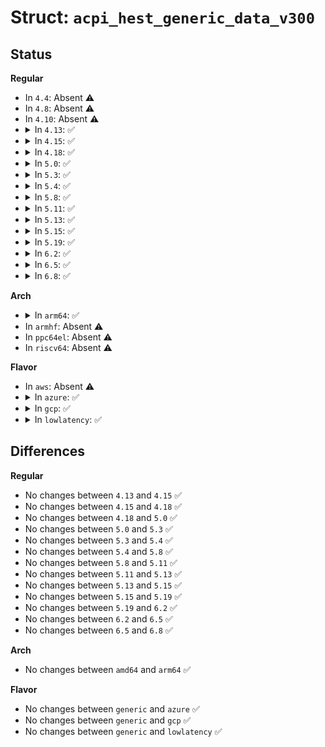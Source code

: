 # Struct: <code>acpi_hest_generic_data_v300</code>

## Status
<b>Regular</b>
<ul>
<li>
In <code>4.4</code>: Absent ⚠️
</li>
<li>
In <code>4.8</code>: Absent ⚠️
</li>
<li>
In <code>4.10</code>: Absent ⚠️
</li>
<li>
<details>
<summary>In <code>4.13</code>: ✅</summary>

```c
struct acpi_hest_generic_data_v300 {
    u8 section_type[16];
    u32 error_severity;
    u16 revision;
    u8 validation_bits;
    u8 flags;
    u32 error_data_length;
    u8 fru_id[16];
    u8 fru_text[20];
    u64 time_stamp;
};
```
</details>
</li>
<li>
<details>
<summary>In <code>4.15</code>: ✅</summary>

```c
struct acpi_hest_generic_data_v300 {
    u8 section_type[16];
    u32 error_severity;
    u16 revision;
    u8 validation_bits;
    u8 flags;
    u32 error_data_length;
    u8 fru_id[16];
    u8 fru_text[20];
    u64 time_stamp;
};
```
</details>
</li>
<li>
<details>
<summary>In <code>4.18</code>: ✅</summary>

```c
struct acpi_hest_generic_data_v300 {
    u8 section_type[16];
    u32 error_severity;
    u16 revision;
    u8 validation_bits;
    u8 flags;
    u32 error_data_length;
    u8 fru_id[16];
    u8 fru_text[20];
    u64 time_stamp;
};
```
</details>
</li>
<li>
<details>
<summary>In <code>5.0</code>: ✅</summary>

```c
struct acpi_hest_generic_data_v300 {
    u8 section_type[16];
    u32 error_severity;
    u16 revision;
    u8 validation_bits;
    u8 flags;
    u32 error_data_length;
    u8 fru_id[16];
    u8 fru_text[20];
    u64 time_stamp;
};
```
</details>
</li>
<li>
<details>
<summary>In <code>5.3</code>: ✅</summary>

```c
struct acpi_hest_generic_data_v300 {
    u8 section_type[16];
    u32 error_severity;
    u16 revision;
    u8 validation_bits;
    u8 flags;
    u32 error_data_length;
    u8 fru_id[16];
    u8 fru_text[20];
    u64 time_stamp;
};
```
</details>
</li>
<li>
<details>
<summary>In <code>5.4</code>: ✅</summary>

```c
struct acpi_hest_generic_data_v300 {
    u8 section_type[16];
    u32 error_severity;
    u16 revision;
    u8 validation_bits;
    u8 flags;
    u32 error_data_length;
    u8 fru_id[16];
    u8 fru_text[20];
    u64 time_stamp;
};
```
</details>
</li>
<li>
<details>
<summary>In <code>5.8</code>: ✅</summary>

```c
struct acpi_hest_generic_data_v300 {
    u8 section_type[16];
    u32 error_severity;
    u16 revision;
    u8 validation_bits;
    u8 flags;
    u32 error_data_length;
    u8 fru_id[16];
    u8 fru_text[20];
    u64 time_stamp;
};
```
</details>
</li>
<li>
<details>
<summary>In <code>5.11</code>: ✅</summary>

```c
struct acpi_hest_generic_data_v300 {
    u8 section_type[16];
    u32 error_severity;
    u16 revision;
    u8 validation_bits;
    u8 flags;
    u32 error_data_length;
    u8 fru_id[16];
    u8 fru_text[20];
    u64 time_stamp;
};
```
</details>
</li>
<li>
<details>
<summary>In <code>5.13</code>: ✅</summary>

```c
struct acpi_hest_generic_data_v300 {
    u8 section_type[16];
    u32 error_severity;
    u16 revision;
    u8 validation_bits;
    u8 flags;
    u32 error_data_length;
    u8 fru_id[16];
    u8 fru_text[20];
    u64 time_stamp;
};
```
</details>
</li>
<li>
<details>
<summary>In <code>5.15</code>: ✅</summary>

```c
struct acpi_hest_generic_data_v300 {
    u8 section_type[16];
    u32 error_severity;
    u16 revision;
    u8 validation_bits;
    u8 flags;
    u32 error_data_length;
    u8 fru_id[16];
    u8 fru_text[20];
    u64 time_stamp;
};
```
</details>
</li>
<li>
<details>
<summary>In <code>5.19</code>: ✅</summary>

```c
struct acpi_hest_generic_data_v300 {
    u8 section_type[16];
    u32 error_severity;
    u16 revision;
    u8 validation_bits;
    u8 flags;
    u32 error_data_length;
    u8 fru_id[16];
    u8 fru_text[20];
    u64 time_stamp;
};
```
</details>
</li>
<li>
<details>
<summary>In <code>6.2</code>: ✅</summary>

```c
struct acpi_hest_generic_data_v300 {
    u8 section_type[16];
    u32 error_severity;
    u16 revision;
    u8 validation_bits;
    u8 flags;
    u32 error_data_length;
    u8 fru_id[16];
    u8 fru_text[20];
    u64 time_stamp;
};
```
</details>
</li>
<li>
<details>
<summary>In <code>6.5</code>: ✅</summary>

```c
struct acpi_hest_generic_data_v300 {
    u8 section_type[16];
    u32 error_severity;
    u16 revision;
    u8 validation_bits;
    u8 flags;
    u32 error_data_length;
    u8 fru_id[16];
    u8 fru_text[20];
    u64 time_stamp;
};
```
</details>
</li>
<li>
<details>
<summary>In <code>6.8</code>: ✅</summary>

```c
struct acpi_hest_generic_data_v300 {
    u8 section_type[16];
    u32 error_severity;
    u16 revision;
    u8 validation_bits;
    u8 flags;
    u32 error_data_length;
    u8 fru_id[16];
    u8 fru_text[20];
    u64 time_stamp;
};
```
</details>
</li>
</ul>
<b>Arch</b>
<ul>
<li>
<details>
<summary>In <code>arm64</code>: ✅</summary>

```c
struct acpi_hest_generic_data_v300 {
    u8 section_type[16];
    u32 error_severity;
    u16 revision;
    u8 validation_bits;
    u8 flags;
    u32 error_data_length;
    u8 fru_id[16];
    u8 fru_text[20];
    u64 time_stamp;
};
```
</details>
</li>
<li>
In <code>armhf</code>: Absent ⚠️
</li>
<li>
In <code>ppc64el</code>: Absent ⚠️
</li>
<li>
In <code>riscv64</code>: Absent ⚠️
</li>
</ul>
<b>Flavor</b>
<ul>
<li>
In <code>aws</code>: Absent ⚠️
</li>
<li>
<details>
<summary>In <code>azure</code>: ✅</summary>

```c
struct acpi_hest_generic_data_v300 {
    u8 section_type[16];
    u32 error_severity;
    u16 revision;
    u8 validation_bits;
    u8 flags;
    u32 error_data_length;
    u8 fru_id[16];
    u8 fru_text[20];
    u64 time_stamp;
};
```
</details>
</li>
<li>
<details>
<summary>In <code>gcp</code>: ✅</summary>

```c
struct acpi_hest_generic_data_v300 {
    u8 section_type[16];
    u32 error_severity;
    u16 revision;
    u8 validation_bits;
    u8 flags;
    u32 error_data_length;
    u8 fru_id[16];
    u8 fru_text[20];
    u64 time_stamp;
};
```
</details>
</li>
<li>
<details>
<summary>In <code>lowlatency</code>: ✅</summary>

```c
struct acpi_hest_generic_data_v300 {
    u8 section_type[16];
    u32 error_severity;
    u16 revision;
    u8 validation_bits;
    u8 flags;
    u32 error_data_length;
    u8 fru_id[16];
    u8 fru_text[20];
    u64 time_stamp;
};
```
</details>
</li>
</ul>

## Differences
<b>Regular</b>
<ul>
<li>
No changes between <code>4.13</code> and <code>4.15</code> ✅
</li>
<li>
No changes between <code>4.15</code> and <code>4.18</code> ✅
</li>
<li>
No changes between <code>4.18</code> and <code>5.0</code> ✅
</li>
<li>
No changes between <code>5.0</code> and <code>5.3</code> ✅
</li>
<li>
No changes between <code>5.3</code> and <code>5.4</code> ✅
</li>
<li>
No changes between <code>5.4</code> and <code>5.8</code> ✅
</li>
<li>
No changes between <code>5.8</code> and <code>5.11</code> ✅
</li>
<li>
No changes between <code>5.11</code> and <code>5.13</code> ✅
</li>
<li>
No changes between <code>5.13</code> and <code>5.15</code> ✅
</li>
<li>
No changes between <code>5.15</code> and <code>5.19</code> ✅
</li>
<li>
No changes between <code>5.19</code> and <code>6.2</code> ✅
</li>
<li>
No changes between <code>6.2</code> and <code>6.5</code> ✅
</li>
<li>
No changes between <code>6.5</code> and <code>6.8</code> ✅
</li>
</ul>
<b>Arch</b>
<ul>
<li>
No changes between <code>amd64</code> and <code>arm64</code> ✅
</li>
</ul>
<b>Flavor</b>
<ul>
<li>
No changes between <code>generic</code> and <code>azure</code> ✅
</li>
<li>
No changes between <code>generic</code> and <code>gcp</code> ✅
</li>
<li>
No changes between <code>generic</code> and <code>lowlatency</code> ✅
</li>
</ul>
